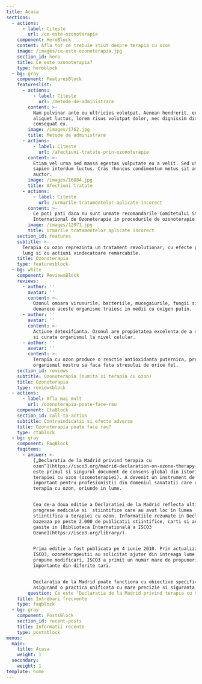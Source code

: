 ```yaml
---
title: Acasa
sections:
  - actions:
      - label: Citeste
        url: /ce-este-ozonoterapia
    component: HeroBlock
    content: Afla tot ce trebuie stiut despre terapia cu ozon
    image: /images/ce-este-ozonoterapia.jpg
    section_id: hero
    title: Ce este ozonoterapia?
    type: heroblock
  - bg: gray
    component: FeaturesBlock
    featureslist:
      - actions:
          - label: Citeste
            url: /metode-de-administrare
        content: >-
          Nam pulvinar ante eu ultricies volutpat. Aenean hendrerit, eros sed
          aliquet luctus, lorem risus volutpat dolor, nec dignissim diam neque
          consequat ex.
        image: /images/1762.jpg
        title: Metode de administrare
      - actions:
          - label: Citeste
            url: /afectiuni-tratate-prin-ozonoterapie
        content: >-
          Etiam vel urna sed massa egestas vulputate eu a velit. Sed ut nisl nec
          sapien interdum luctus. Cras rhoncus condimentum metus sit amet
          auctor.
        image: /images/16884.jpg
        title: Afectiuni tratate
      - actions:
          - label: Citeste
            url: /urmarile-tratamentelor-aplicate-incorect
        content: >-
          Ce poti pati daca nu sunt urmate recomandarile Comitetului Stiintific
          International de Ozonoterapie in procedurile de ozonoterapie.
        image: /images/12971.jpg
        title: Urmarile tratamentelor aplicate incorect
    section_id: features
    subtitle: >-
      Terapia cu ozon reprezinta un tratament revolutionar, cu efecte pe termen
      lung si cu actiuni vindecatoare remarcabile.
    title: Ozonoterapia
    type: featuresblock
  - bg: white
    component: ReviewsBlock
    reviews:
      - author: ''
        avatar: ''
        content: >-
          Ozonul omoara virusurile, bacteriile, mucegaiurile, fungii si cancerul
          deoarece aceste organisme traiesc in medii cu oxigen putin.
      - author: ''
        avatar: ''
        content: >-
          Actiune detoxifianta. Ozonul are propietatea excelenta de a detoxifia
          si curata organismul la nivel celular.
      - author: ''
        avatar: ''
        content: >-
          Terapia cu ozon produce o reactie antioxidanta puternica, pregatind
          organismul nostru sa faca fata stresului de orice fel.
    section_id: reviews
    subtitle: Ozonoterapia (numita si terapia cu ozon)
    title: Ozonoterapia
    type: reviewsblock
  - actions:
      - label: Afla mai mult
        url: /ozonoterapia-poate-face-rau
    component: CtaBlock
    section_id: call-to-action
    subtitle: Contraindicatii si efecte adverse
    title: Ozonoterapia poate face rau?
    type: ctablock
  - bg: gray
    component: FaqBlock
    faqitems:
      - answer: >-
          [„Declaratia de la Madrid privind terapia cu
          ozon”](https://isco3.org/madrid-declaration-on-ozone-therapy-2nd-edition-2/)
          este primul si singurul document de consens global din istoria
          terapiei cu ozon (ozonoterapiei). A devenit un instrument de referinta
          important pentru profesionistii din domeniul sanatatii care utilizeaza
          terapia cu ozon, oriunde in lume.


          Cea de-a doua editie a Declaratiei de la Madrid reflecta ultimele
          progrese medicale si  stiintifice care au avut loc in lumea
          stiintifica a terapiei cu ozon. Informatiile rezumate in Declaratie se
          bazeaza pe peste 2.000 de publicatii stiintifice, carti si articole
          gasite in [Biblioteca Internatională a ISCO3
          Ozone](https://isco3.org/library/).


          Prima editie a fost publicata pe 4 iunie 2010. Prin actualizarea
          ISCO3, ozoneterapeutii au solicitat ajutor din intreaga lume pentru a
          propune modificari, ISCO3 a primit un numar mare de propuneri
          importante din diferite tari.


          Declarația de la Madrid poate funcționa cu obiective specifice,
          asigurand o practica unificata cu mare precizie si siguranta.
        question: Ce este "Declaratia de la Madrid privind terapia cu ozon"?
    title: Intrebari frecvente
    type: faqblock
  - bg: gray
    component: PostsBlock
    section_id: recent-posts
    title: Informatii recente
    type: postsblock
menus:
  main:
    title: Acasa
    weight: 1
  secondary:
    weight: 1
template: home
---
```


